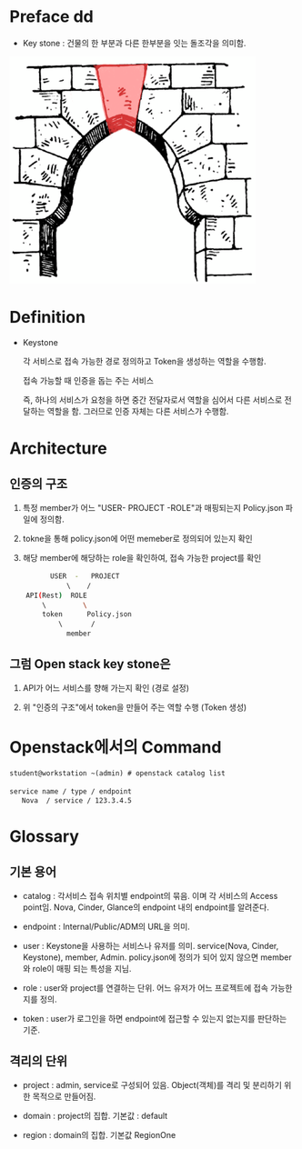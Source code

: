 # Preface dd

* Key stone : 건물의 한 부분과 다른 한부분을 잇는 돌조각을 의미함.

![Key stone is the final piece placed during construction and locks all the stones into position](/img/keystone.png)
# Definition

* Keystone
  
  각 서비스로 접속 가능한 경로 정의하고 Token을 생성하는 역할을 수행함.
  
  접속 가능할 때 인증을 돕는 주는 서비스
  
  즉, 하나의 서비스가 요청을 하면 중간 전달자로서 역할을 심어서 다른 서비스로 전달하는 역할을 함. 그러므로 인증 자체는 다른 서비스가 수행함. 

# Architecture
## 인증의 구조 

1. 특정 member가 어느 "USER- PROJECT -ROLE"과 매핑되는지 Policy.json 파일에 정의함. 

2. tokne을 통해 policy.json에 어떤 memeber로 정의되어 있는지 확인

3. 해당 member에 해당하는 role을 확인하여, 접속 가능한 project를 확인

```bash
          USER  -   PROJECT
              \    /
    API(Rest)  ROLE
        \         \
        token      Policy.json 
            \       /
              member
```

## 그럼 Open stack key stone은 

1. API가 어느 서비스를 향해 가는지 확인 (경로 설정)

2. 위 "인증의 구조"에서 token을 만들어 주는 역할 수행 (Token 생성)

# Openstack에서의 Command

```
student@workstation ~(admin) # openstack catalog list

service name / type / endpoint 
   Nova  / service / 123.3.4.5
```

# Glossary 

## 기본 용어

* catalog : 각서비스 접속 위치별 endpoint의 묶음. 이며 각 서비스의 Access point임. Nova, Cinder, Glance의 endpoint 내의 endpoint를 알려준다.

* endpoint : Internal/Public/ADM의 URL을 의미. 

* user : Keystone을 사용하는 서비스나 유저를 의미. service(Nova, Cinder, Keystone), member, Admin. policy.json에 정의가 되어 있지 않으면 member와 role이 매핑 되는 특성을 지님.

* role : user와 project를 연결하는 단위. 어느 유저가 어느 프로젝트에 접속 가능한지를 정의.

* token : user가 로그인을 하면 endpoint에 접근할 수 있는지 없는지를 판단하는 기준.

## 격리의 단위

* project : admin, service로 구성되어 있음. Object(객체)를 격리 및 분리하기 위한 목적으로 만들어짐. 

* domain : project의 집합. 기본값 : default

* region : domain의 집합. 기본값 RegionOne


<!--stackedit_data:
eyJoaXN0b3J5IjpbLTUwMDgxMTMzOV19
-->